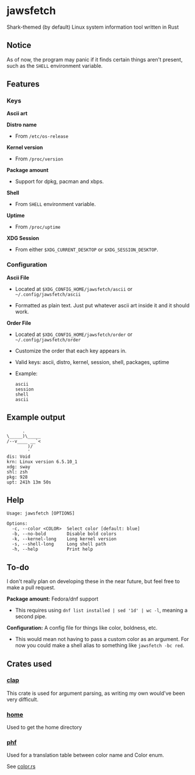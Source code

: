 # jawsfetch

Shark-themed (by default) Linux system information tool written in Rust

## Notice

As of now, the program may panic if it finds certain things aren't present, such as the `SHELL` environment variable.

## Features

### Keys

**Ascii art**

**Distro name**

* From `/etc/os-release`

**Kernel version**

* From `/proc/version`

**Package amount**

* Support for dpkg, pacman and xbps.

**Shell**

* From `SHELL` environment variable.

**Uptime**

* From `/proc/uptime`

**XDG Session**

* From either `$XDG_CURRENT_DESKTOP` or `$XDG_SESSION_DESKTOP`.

### Configuration

**Ascii File**

* Located at `$XDG_CONFIG_HOME/jawsfetch/ascii` or `~/.config/jawsfetch/ascii`

* Formatted as plain text. Just put whatever ascii art inside it and it should work.

**Order File**

* Located at `$XDG_CONFIG_HOME/jawsfetch/order` or `~/.config/jawsfetch/order`

* Customize the order that each key appears in.

* Valid keys: ascii, distro, kernel, session, shell, packages, uptime

* Example:

  ```
  ascii
  session
  shell
  ascii
  ```

## Example output

```
      .
\_____)\_____
/--v____ __`<
        )/
        '
dis: Void
krn: Linux version 6.5.10_1
xdg: sway
shl: zsh
pkg: 928
upt: 241h 13m 50s
```

## Help

```
Usage: jawsfetch [OPTIONS]

Options:
  -c, --color <COLOR>  Select color [default: blue]
  -b, --no-bold        Disable bold colors
  -k, --kernel-long    Long kernel version
  -s, --shell-long     Long shell path
  -h, --help           Print help
```

## To-do

I don't really plan on developing these in the near future, but feel free to make a pull request.

**Package amount:** Fedora/dnf support

* This requires using `dnf list installed | sed '1d' | wc -l`, meaning a second pipe.

**Configuration:** A config file for things like color, boldness, etc.

* This would mean not having to pass a custom color as an argument. For now you could make a shell alias to something like `jawsfetch -bc red`.

## Crates used

### [clap](https://lib.rs/crates/clap)

This crate is used for argument parsing, as writing my own would've been very difficult.

### [home](https://lib.rs/crates/home)

Used to get the home directory

### [phf](https://lib.rs/crates/phf)

Used for a translation table between color name and Color enum.

See [color.rs](src/color.rs)
